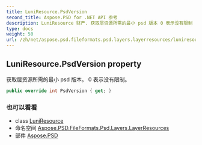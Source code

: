 ```yaml
---
title: LuniResource.PsdVersion
second_title: Aspose.PSD for .NET API 参考
description: LuniResource 财产. 获取层资源所需的最小 psd 版本 0 表示没有限制
type: docs
weight: 50
url: /zh/net/aspose.psd.fileformats.psd.layers.layerresources/luniresource/psdversion/
---
```

## LuniResource.PsdVersion property

获取层资源所需的最小 psd 版本。 0 表示没有限制。

```csharp
public override int PsdVersion { get; }
```

### 也可以看看

* class [LuniResource](../)
* 命名空间 [Aspose.PSD.FileFormats.Psd.Layers.LayerResources](../../luniresource/)
* 部件 [Aspose.PSD](../../../)


